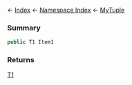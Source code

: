 ← [Index](Api-Index) ← [Namespace Index](Namespace-Index) ← [MyTuple<T1>](VRage.MyTuple`1)

### Summary

```csharp
public T1 Item1
```

### Returns

[T1]()

